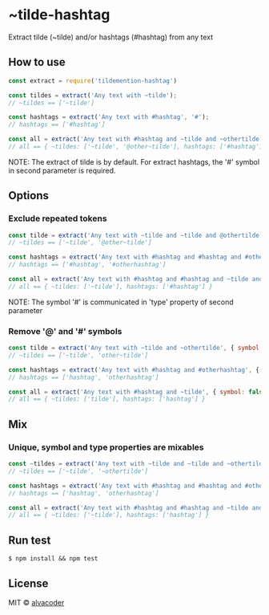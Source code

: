 # ~tilde-hashtag

Extract tilde (~tilde) and/or hashtags (#hashtag) from any text

## How to use

```javascript
const extract = require('tildemention-hashtag')

const tildes = extract('Any text with ~tilde');
// ~tildes == ['~tilde']

const hashtags = extract('Any text with #hashtag', '#');
// hashtags == ['#hashtag']

const all = extract('Any text with #hashtag and ~tilde and ~othertilde', 'all');
// all == { ~tildes: ['~tilde', '@other~tilde'], hashtags: ['#hashtag'] }
```

NOTE: The extract of tilde is by default. For extract hashtags, the '#' symbol in second parameter is required.

## Options

### Exclude repeated tokens

```javascript
const tilde = extract('Any text with ~tilde and ~tilde and @othertilde', { unique: true });
// ~tildes == ['~tilde', '@other~tilde']

const hashtags = extract('Any text with #hashtag and #hashtag and #otherhashtag', { unique: true, type: '#' });
// hashtags == ['#hashtag', '#otherhashtag']

const all = extract('Any text with #hashtag and #hashtag and ~tilde and ~tilde', { unique: true, type: 'all' });
// all == { ~tildes: ['~tilde'], hashtags: ['#hashtag'] }
```

NOTE: The symbol '#' is communicated in 'type' property of second parameter

### Remove '@' and '#' symbols

```javascript
const tilde = extract('Any text with ~tilde and ~othertilde', { symbol: false });
// ~tildes == ['~tilde', 'other~tilde']

const hashtags = extract('Any text with #hashtag and #otherhashtag', { symbol: false, type: '#' });
// hashtags == ['hashtag', 'otherhashtag']

const all = extract('Any text with #hashtag and ~tilde', { symbol: false, type: 'all' });
// all == { ~tildes: ['tilde'], hashtags: ['hashtag'] }
```

## Mix

### Unique, symbol and type properties are mixables

```javascript
const ~tildes = extract('Any text with ~tilde and ~tilde and ~othertilde', { symbol: false, unique: true });
// ~tildes == ['~tilde', '~othertilde']

const hashtags = extract('Any text with #hashtag and #hashtag and #otherhashtag', { symbol: false, unique: true, type: '#' });
// hashtags == ['hashtag', 'otherhashtag']

const all = extract('Any text with #hashtag and #hashtag and ~tilde and ~tilde', { symbol: false, unique: true, type: 'all' });
// all == { ~tildes: ['~tilde'], hashtags: ['hashtag'] }
```

## Run test

```
$ npm install && npm test
```

## License

MIT © [alvacoder](https://github.com/alvacoder)
